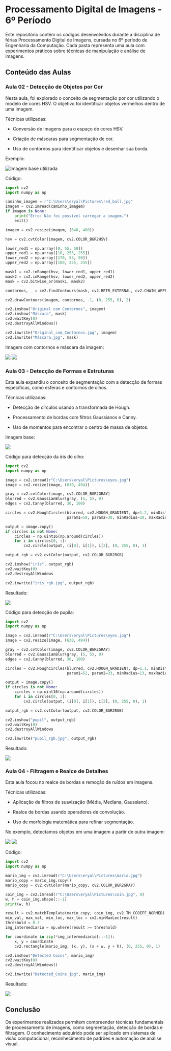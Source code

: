 # Processamento Digital de Imagens - 6º Período

Este repositório contém os códigos desenvolvidos durante a disciplina de férias Processamento Digital de Imagens, cursada no 6º período de Engenharia da Computação. Cada pasta representa uma aula com experimentos práticos sobre técnicas de manipulação e análise de imagens.

## Conteúdo das Aulas

### Aula 02 - Detecção de Objetos por Cor

Nesta aula, foi explorado o conceito de segmentação por cor utilizando o modelo de cores HSV. O objetivo foi identificar objetos vermelhos dentro de uma imagem.

Técnicas utilizadas:

- Conversão de imagens para o espaço de cores HSV.

- Criação de máscaras para segmentação de cor.

- Uso de contornos para identificar objetos e desenhar sua borda.

Exemplo:

![Imagem base utilizada](/Aula-02/red_ball.jpg)

Código:
```python
import cv2
import numpy as np

caminho_imagem = r"C:\Users\eryal\Pictures\red_ball.jpg"
imagem = cv2.imread(caminho_imagem)
if imagem is None:
    print("Erro: Não foi possível carregar a imagem.")
    exit()

imagem = cv2.resize(imagem, (640, 480))

hsv = cv2.cvtColor(imagem, cv2.COLOR_BGR2HSV)

lower_red1 = np.array([0, 55, 50])
upper_red1 = np.array([10, 255, 255])
lower_red2 = np.array([170, 55, 50])
upper_red2 = np.array([180, 255, 255])

mask1 = cv2.inRange(hsv, lower_red1, upper_red1)
mask2 = cv2.inRange(hsv, lower_red2, upper_red2)
mask = cv2.bitwise_or(mask1, mask2)

contornos, _ = cv2.findContours(mask, cv2.RETR_EXTERNAL, cv2.CHAIN_APPROX_SIMPLE)

cv2.drawContours(imagem, contornos, -1, (0, 255, 0), 2)

cv2.imshow("Original com Contornos", imagem)
cv2.imshow("Máscara", mask)
cv2.waitKey(0)
cv2.destroyAllWindows()

cv2.imwrite("Original_com_Contornos.jpg", imagem)
cv2.imwrite("Máscara.jpg", mask)
```

Imagem com contornos e máscara da imagem:

<img src="/Aula-02/Máscara.jpg">
<img src="/Aula-02/Original_com_Contornos.jpg">


### Aula 03 - Detecção de Formas e Estruturas

Esta aula expandiu o conceito de segmentação com a detecção de formas específicas, como esferas e contornos de olhos.

Técnicas utilizadas:

- Detecção de círculos usando a transformada de Hough.

- Processamento de bordas com filtros Gaussianos e Canny.

- Uso de momentos para encontrar o centro de massa de objetos.

Imagem base:

<img src="/Aula-03/task3/eyes.jpg">

Código para detecção da íris do olho:
```python
import cv2
import numpy as np

image = cv2.imread(r"C:\Users\eryal\Pictures\eyes.jpg")
image = cv2.resize(image, (630, 494))

gray = cv2.cvtColor(image, cv2.COLOR_BGR2GRAY)
blurred = cv2.GaussianBlur(gray, (5, 5), 0)
edges = cv2.Canny(blurred, 30, 100)

circles = cv2.HoughCircles(blurred, cv2.HOUGH_GRADIENT, dp=1.2, minDist=20,
                           param1=50, param2=30, minRadius=10, maxRadius=50)

output = image.copy()
if circles is not None:
    circles = np.uint16(np.around(circles))
    for i in circles[0, :]:
        cv2.circle(output, (i[0], i[1]), i[2], (0, 255, 0), 1)

output_rgb = cv2.cvtColor(output, cv2.COLOR_BGR2RGB)

cv2.imshow("iris", output_rgb)
cv2.waitKey(0)
cv2.destroyAllWindows

cv2.imwrite("iris_rgb.jpg", output_rgb)
```
Resultado:

<img src="/Aula-03/task3/iris_rgb.jpg">

Código para detecção de pupila:
```python
import cv2
import numpy as np

image = cv2.imread(r"C:\Users\eryal\Pictures\eyes.jpg")
image = cv2.resize(image, (630, 494))

gray = cv2.cvtColor(image, cv2.COLOR_BGR2GRAY)
blurred = cv2.GaussianBlur(gray, (5, 5), 0)
edges = cv2.Canny(blurred, 30, 100)

circles = cv2.HoughCircles(blurred, cv2.HOUGH_GRADIENT, dp=1.1, minDist=20,
                           param1=52, param2=33, minRadius=13, maxRadius=50)

output = image.copy()
if circles is not None:
    circles = np.uint16(np.around(circles))
    for i in circles[0, :]:
        cv2.circle(output, (i[0], i[1]), i[2], (0, 255, 0), 1)

output_rgb = cv2.cvtColor(output, cv2.COLOR_BGR2RGB)

cv2.imshow("pupil", output_rgb)
cv2.waitKey(0)
cv2.destroyAllWindows

cv2.imwrite("pupil_rgb.jpg", output_rgb)
```
Resultado:

<img src="/Aula-03/task3/pupil_rgb.jpg">

### Aula 04 - Filtragem e Realce de Detalhes

Esta aula focou no realce de bordas e remoção de ruídos em imagens.

Técnicas utilizadas:

- Aplicação de filtros de suavização (Média, Mediana, Gaussiano).

- Realce de bordas usando operadores de convolução.

- Uso de morfologia matemática para refinar segmentação.

No exemplo, detectamos objetos em uma imagem a partir de outra imagem:

<img src="/Aula-04/mario.jpg">
<img src="/Aula-04/coin.jpg">

Código:
```python
import cv2
import numpy as np

mario_img = cv2.imread(r"C:\Users\eryal\Pictures\mario.jpg")
mario_copy = mario_img.copy()
mario_copy = cv2.cvtColor(mario_copy, cv2.COLOR_BGR2GRAY)

coin_img = cv2.imread(r"C:\Users\eryal\Pictures\coin.jpg", 0)
w, h = coin_img.shape[::-1]
print(w, h)

result = cv2.matchTemplate(mario_copy, coin_img, cv2.TM_CCOEFF_NORMED)
min_val, max_val, min_loc, max_loc = cv2.minMaxLoc(result)
threshold = 0.7
img_intermediario = np.where(result >= threshold)

for coordinate in zip(*img_intermediario[::-1]):
    x, y = coordinate
    cv2.rectangle(mario_img, (x, y), (x + w, y + h), (0, 255, 0), 1)

cv2.imshow("Detected Coins", mario_img)
cv2.waitKey(0)
cv2.destroyAllWindows()

cv2.imwrite("Detected_Coins.jpg", mario_img)
```
Resultado:

<img src="/Aula-04/Detected_Coins.jpg">

## Conclusão

Os experimentos realizados permitem compreender técnicas fundamentais de processamento de imagens, como segmentação, detecção de bordas e filtragem. O conhecimento adquirido pode ser aplicado em sistemas de visão computacional, reconhecimento de padrões e automação de análise visual.

